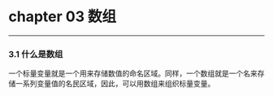 # chapter 03 数组
***
### 3.1 什么是数组
一个标量变量就是一个用来存储数值的命名区域。同样，一个数组就是一个名来存储一系列变量值的名民区域，因此，可以用数组来组织标量变量。
